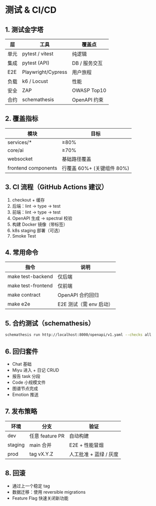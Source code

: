 # 测试 & CI/CD

## 1. 测试金字塔

| 层 | 工具 | 覆盖点 |
|----|------|--------|
| 单元 | pytest / vitest | 纯逻辑 |
| 集成 | pytest (API) | DB / 服务交互 |
| E2E | Playwright/Cypress | 用户旅程 |
| 负载 | k6 / Locust | 性能 |
| 安全 | ZAP | OWASP Top10 |
| 合约 | schemathesis | OpenAPI 约束 |

## 2. 覆盖指标

| 模块 | 目标 |
|------|------|
| services/* | ≥80% |
| core/ai | ≥70% |
| websocket | 基础路径覆盖 |
| frontend components | 行覆盖 60%+ (关键组件 80%) |

## 3. CI 流程（GitHub Actions 建议）

1. checkout + 缓存
2. 后端：lint → type → test
3. 前端：lint → type → test
4. OpenAPI 生成 → spectral 校验
5. 构建 Docker 镜像（带标签）
6. k8s staging 部署（可选）
7. Smoke Test

## 4. 常用命令

| 指令 | 说明 |
|------|------|
| make test-backend | 仅后端 |
| make test-frontend | 仅前端 |
| make contract | OpenAPI 合约回归 |
| make e2e | E2E 测试（需 env 启动） |

## 5. 合约测试（schemathesis）

```bash
schemathesis run http://localhost:8000/openapi/v1.yaml --checks all
```

## 6. 回归套件

- Chat 基础
- Miyu 进入 + 日记 CRUD
- 报告 task 分段
- Code 小规模文件
- 图谱节点完成
- Emotion 推送

## 7. 发布策略

| 环境 | 分支 | 验证 |
|------|------|------|
| dev | 任意 feature PR | 自动构建 |
| staging | main 合并 | E2E + 性能冒烟 |
| prod | tag vX.Y.Z | 人工批准 + 蓝绿 / 灰度 |

## 8. 回滚

- 通过上一个稳定 tag
- 数据迁移：使用 reversible migrations
- Feature Flag 快速关闭新功能
